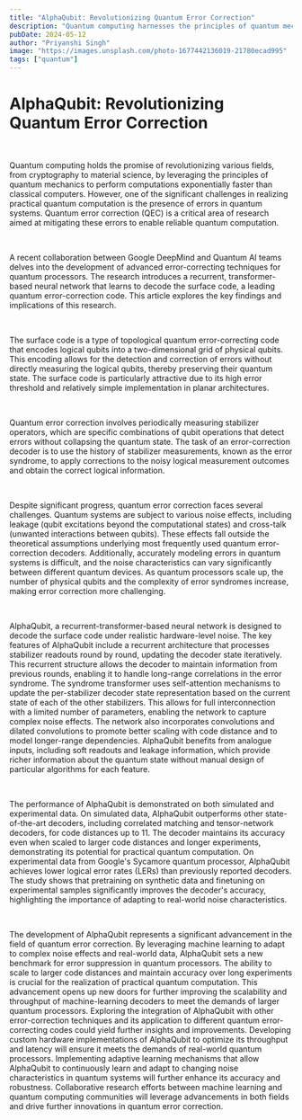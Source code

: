 ```yaml
---
title: "AlphaQubit: Revolutionizing Quantum Error Correction"
description: "Quantum computing harnesses the principles of quantum mechanics, such as superposition, entanglement, and quantum interference, to perform computations that could surpass the capabilities of classical computers. This revolutionary technology holds immense potential to transform fields such as cryptography, optimization, drug discovery, and material science by solving complex problems exponentially faster."
pubDate: 2024-05-12
author: "Priyanshi Singh"
image: "https://images.unsplash.com/photo-1677442136019-21780ecad995"
tags: ["quantum"]
---
```


# AlphaQubit: Revolutionizing Quantum Error Correction

<br>

Quantum computing holds the promise of revolutionizing various fields, from cryptography to material science, by leveraging the principles of quantum mechanics to perform computations exponentially faster than classical computers. However, one of the significant challenges in realizing practical quantum computation is the presence of errors in quantum systems. Quantum error correction (QEC) is a critical area of research aimed at mitigating these errors to enable reliable quantum computation.

<br>

A recent collaboration between Google DeepMind and Quantum AI teams delves into the development of advanced error-correcting techniques for quantum processors. The research introduces a recurrent, transformer-based neural network that learns to decode the surface code, a leading quantum error-correction code. This article explores the key findings and implications of this research.

<br>

The surface code is a type of topological quantum error-correcting code that encodes logical qubits into a two-dimensional grid of physical qubits. This encoding allows for the detection and correction of errors without directly measuring the logical qubits, thereby preserving their quantum state. The surface code is particularly attractive due to its high error threshold and relatively simple implementation in planar architectures.

<br>

Quantum error correction involves periodically measuring stabilizer operators, which are specific combinations of qubit operations that detect errors without collapsing the quantum state. The task of an error-correction decoder is to use the history of stabilizer measurements, known as the error syndrome, to apply corrections to the noisy logical measurement outcomes and obtain the correct logical information.

<br>

Despite significant progress, quantum error correction faces several challenges. Quantum systems are subject to various noise effects, including leakage (qubit excitations beyond the computational states) and cross-talk (unwanted interactions between qubits). These effects fall outside the theoretical assumptions underlying most frequently used quantum error-correction decoders. Additionally, accurately modeling errors in quantum systems is difficult, and the noise characteristics can vary significantly between different quantum devices. As quantum processors scale up, the number of physical qubits and the complexity of error syndromes increase, making error correction more challenging.

<br>

AlphaQubit, a recurrent-transformer-based neural network is designed to decode the surface code under realistic hardware-level noise. The key features of AlphaQubit include a recurrent architecture that processes stabilizer readouts round by round, updating the decoder state iteratively. This recurrent structure allows the decoder to maintain information from previous rounds, enabling it to handle long-range correlations in the error syndrome. The syndrome transformer uses self-attention mechanisms to update the per-stabilizer decoder state representation based on the current state of each of the other stabilizers. This allows for full interconnection with a limited number of parameters, enabling the network to capture complex noise effects. The network also incorporates convolutions and dilated convolutions to promote better scaling with code distance and to model longer-range dependencies. AlphaQubit benefits from analogue inputs, including soft readouts and leakage information, which provide richer information about the quantum state without manual design of particular algorithms for each feature.

<br>

The performance of AlphaQubit is demonstrated on both simulated and experimental data. On simulated data, AlphaQubit outperforms other state-of-the-art decoders, including correlated matching and tensor-network decoders, for code distances up to 11. The decoder maintains its accuracy even when scaled to larger code distances and longer experiments, demonstrating its potential for practical quantum computation. On experimental data from Google's Sycamore quantum processor, AlphaQubit achieves lower logical error rates (LERs) than previously reported decoders. The study shows that pretraining on synthetic data and finetuning on experimental samples significantly improves the decoder's accuracy, highlighting the importance of adapting to real-world noise characteristics.

<br>

The development of AlphaQubit represents a significant advancement in the field of quantum error correction. By leveraging machine learning to adapt to complex noise effects and real-world data, AlphaQubit sets a new benchmark for error suppression in quantum processors. The ability to scale to larger code distances and maintain accuracy over long experiments is crucial for the realization of practical quantum computation. This advancement opens up new doors for further improving the scalability and throughput of machine-learning decoders to meet the demands of larger quantum processors. Exploring the integration of AlphaQubit with other error-correction techniques and its application to different quantum error-correcting codes could yield further insights and improvements. Developing custom hardware implementations of AlphaQubit to optimize its throughput and latency will ensure it meets the demands of real-world quantum processors. Implementing adaptive learning mechanisms that allow AlphaQubit to continuously learn and adapt to changing noise characteristics in quantum systems will further enhance its accuracy and robustness. Collaborative research efforts between machine learning and quantum computing communities will leverage advancements in both fields and drive further innovations in quantum error correction.
